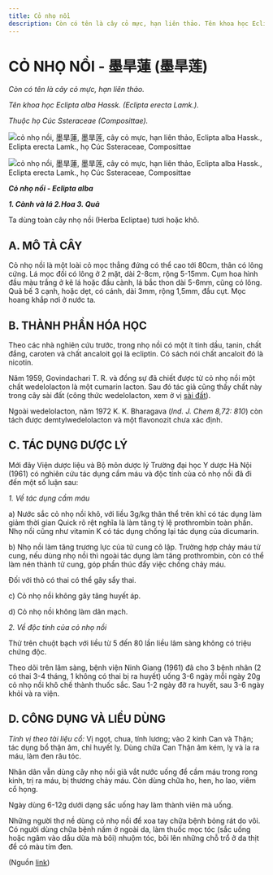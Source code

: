 ```yaml
---
title: Cỏ nhọ nồi
description: Còn có tên là cây cỏ mực, hạn liên thảo. Tên khoa học Eclipta alba Hassk. (Eclipta erecta Lamk.). Thuộc họ Cúc Ssteraceae (Composittae). Ta dùng toàn cây nhọ nồi (Herba Ecliptae) tươi hoặc khô.
---
```

# CỎ NHỌ NỒI - 墨旱蓮 (墨旱莲)

*Còn có tên là cây cỏ mực, hạn liên thảo.*

*Tên khoa học Eclipta alba Hassk. (Eclipta erecta Lamk.).*

*Thuộc họ Cúc Ssteraceae (Composittae).*

![cỏ nhọ nồi, 墨旱蓮, 墨旱莲, cây cỏ mực, hạn liên thảo, Eclipta alba Hassk., Eclipta erecta Lamk., họ Cúc Ssteraceae, Composittae](/imgs/do-tat-loi/ctvvtvn/co-nho-noi.jpg)

![cỏ nhọ nồi, 墨旱蓮, 墨旱莲, cây cỏ mực, hạn liên thảo, Eclipta alba Hassk., Eclipta erecta Lamk., họ Cúc Ssteraceae, Composittae](/imgs/do-tat-loi/ctvvtvn/co-nho-noi-2.jpg)

***Cỏ nhọ nồi - Eclipta alba***

***1\. Cành và lá 2.Hoa 3. Quả***

Ta dùng toàn cây nhọ nồi (Herba Ecliptae) tươi hoặc khô.

## A. MÔ TẢ CÂY

Cỏ nhọ nồi là một loài cỏ mọc thẳng đứng có thể cao tới 80cm, thân có lông cứng. Lá mọc đối có lông ở 2 mặt, dài 2-8cm, rộng 5-15mm. Cụm hoa hình đầu màu trắng ở kẽ lá hoặc đầu cành, lá bắc thon dài 5-6mm, cũng có lông. Quả bế 3 cạnh, hoặc dẹt, có cánh, dài 3mm, rộng 1,5mm, đầu cụt. Mọc hoang khắp nơi ở nước ta.

## B. THÀNH PHẦN HÓA HỌC

Theo các nhà nghiên cứu trước, trong nhọ nồi có một ít tinh dầu, tanin, chất đắng, caroten và chất ancaloit gọi là ecliptin. Có sách nói chất ancaloit đó là nicotin.

Năm 1959, Govindachari T. R. và đồng sự đã chiết được từ cỏ nhọ nồi một chất wedelolacton là một cumarin lacton. Sau đó tác giả cũng thấy chất này trong cây sài đất (công thức wedelolacton, xem ở vị [sài đất](/nhung-cay-thuoc-va-vi-thuoc-viet-nam/ket-qua-tra-cuu/sai-dat)).

Ngoài wedelolacton, năm 1972 K. K. Bharagava (*Ind. J. Chem 8,72: 810*) còn tách được demtylwedelolacton và một flavonozit chưa xác định.

## C. TÁC DỤNG DƯỢC LÝ

Mới đây Viện dược liệu và Bộ môn dược lý Trường đại học Y dược Hà Nội (1961) có nghiên cứu tác dụng cầm máu và độc tính của cỏ nhọ nồi đã đi đến một số luận sau:

*1\. Về tác dụng cầm máu*

a) Nước sắc cỏ nhọ nồi khô, với liều 3g/kg thân thể trên khỉ có tác dụng làm giảm thời gian Quick rõ rệt nghĩa là làm tăng tỷ lệ prothrombin toàn phần. Nhọ nồi cũng như vitamin K có tác dụng chống lại tác dụng của dicumarin.

b) Nhọ nồi làm tăng trương lực của tử cung cô lập. Trường hợp chảy máu tử cung, nếu dùng nhọ nồi thì ngoài tác dụng làm tăng prothrombin, còn có thể làm nén thành tử cung, góp phần thúc đẩy việc chống chảy máu.

Đối với thỏ có thai có thể gây sẩy thai.

c) Cỏ nhọ nồi không gây tăng huyết áp.

d) Cỏ nhọ nồi không làm dãn mạch.

*2\. Về độc tính của cỏ nhọ nồi*

Thử trên chuột bạch với liều từ 5 đến 80 lần liều lâm sàng không có triệu chứng độc.

Theo dõi trên lâm sàng, bệnh viện Ninh Giang (1961) đã cho 3 bệnh nhân (2 có thai 3-4 tháng, 1 không có thai bị ra huyết) uống 3-6 ngày mỗi ngày 20g cỏ nhọ nồi khô chế thành thuốc sắc. Sau 1-2 ngày đỡ ra huyết, sau 3-6 ngày khỏi và ra viện.

## D. CÔNG DỤNG VÀ LIỀU DÙNG

*Tính vị theo tài liệu cổ:* Vị ngọt, chua, tính lương; vào 2 kinh Can và Thận; tác dụng bổ thận âm, chỉ huyết lỵ. Dùng chữa Can Thận âm kém, lỵ và ỉa ra máu, làm đen râu tóc.

Nhân dân vẫn dùng cây nhọ nồi giã vắt nước uống để cầm máu trong rong kinh, trị ra máu, bị thương chảy máu. Còn dùng chữa ho, hen, ho lao, viêm cổ họng.

Ngày dùng 6-12g dưới dạng sắc uống hay làm thành viên mà uống.

Những người thợ nề dùng cỏ nhọ nồi để xoa tay chữa bệnh bỏng rát do vôi. Có người dùng chữa bệnh nấm ở ngoài da, làm thuốc mọc tóc (sắc uống hoặc ngâm vào dầu dừa mà bôi) nhuộm tóc, bôi lên những chỗ trổ ở da thịt để có màu tím đen.

(Nguồn <a href="http://www.thuocvuonnha.com/nhung-cay-thuoc-va-vi-thuoc-viet-nam/ket-qua-tra-cuu/co-nho-noi" target="_blank">link</a>)
